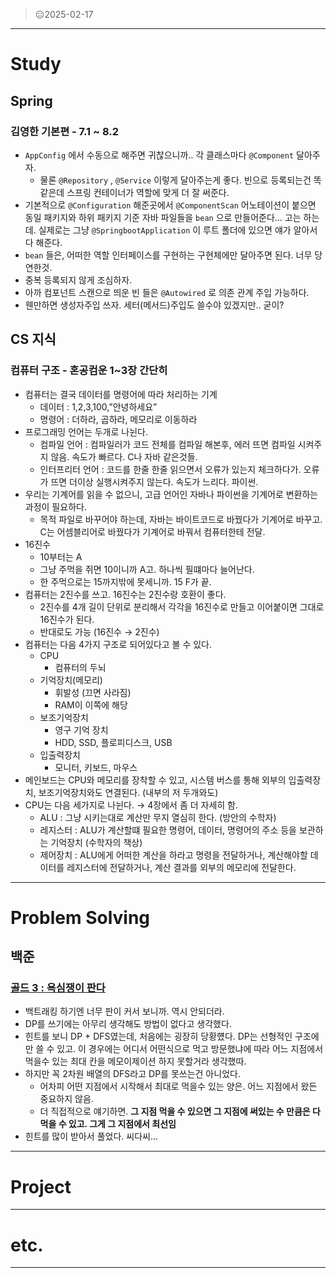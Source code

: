 > 😑2025-02-17
> 

---

# Study

## Spring

### 김영한 기본편 - 7.1 ~ 8.2

- `AppConfig` 에서 수동으로 해주면 귀찮으니까.. 각 클래스마다 `@Component` 달아주자.
    - 물론 `@Repository` , `@Service` 이렇게 달아주는게 좋다. 빈으로 등록되는건 똑같은데 스프링 컨테이너가 역할에 맞게 더 잘 써준다.
- 기본적으로 `@Configuration` 해준곳에서 `@ComponentScan` 어노테이션이 붙으면 동일 패키지와 하위 패키지 기준 자바 파일들을 `bean` 으로 만들어준다… 고는 하는데. 실제로는 그냥 `@SpringbootApplication` 이 루트 폴더에 있으면 얘가 알아서 다 해준다.
- `bean` 들은, 어떠한 역할 인터페이스를 구현하는 구현체에만 달아주면 된다. 너무 당연한것.
- 중복 등록되지 않게 조심하자.
- 아까 컴포넌트 스캔으로 띄운 빈 들은 `@Autowired` 로 의존 관계 주입 가능하다.
- 웬만하면 생성자주입 쓰자. 세터(메서드)주입도 쓸수야 있겠지만.. 굳이?

## CS 지식

### 컴퓨터 구조 - 혼공컴운 1~3장 간단히

- 컴퓨터는 결국 데이터를 명령어에 따라 처리하는 기계
    - 데이터 : 1,2,3,100,”안녕하세요”
    - 명령어 : 더하라, 곱하라, 메모리로 이동하라
- 프로그래밍 언어는 두개로 나뉜다.
    - 컴파일 언어 : 컴파일러가 코드 전체를 컴파일 해본후, 에러 뜨면 컴파일 시켜주지 않음. 속도가 빠르다. C나 자바 같은것들.
    - 인터프리터 언어 : 코드를 한줄 한줄 읽으면서 오류가 있는지 체크하다가. 오류가 뜨면 더이상 실행시켜주지 않는다. 속도가 느리다. 파이썬.
- 우리는 기계어를 읽을 수 없으니, 고급 언어인 자바나 파이썬을 기계어로 변환하는 과정이 필요하다.
    - 목적 파일로 바꾸어야 하는데, 자바는 바이트코드로 바꿨다가 기계어로 바꾸고. C는 어셈블리어로 바꿨다가 기계어로 바꿔서 컴퓨터한테 전달.
- 16진수
    - 10부터는 A
    - 그냥 주먹을 쥐면 10이니까 A고. 하나씩 필떄마다 늘어난다.
    - 한 주먹으로는 15까지밖에 못세니까. 15 F가 끝.
- 컴퓨터는 2진수를 쓰고. 16진수는 2진수랑 호환이 좋다.
    - 2진수를 4개 길이 단위로 분리해서 각각을 16진수로 만들고 이어붙이면 그대로 16진수가 된다.
    - 반대로도 가능 (16진수 → 2진수)
- 컴퓨터는 다음 4가지 구조로 되어있다고 볼 수 있다.
    - CPU
        - 컴퓨터의 두뇌
    - 기억장치(메모리)
        - 휘발성 (끄면 사라짐)
        - RAM이 이쪽에 해당
    - 보조기억장치
        - 영구 기억 장치
        - HDD, SSD, 플로피디스크, USB
    - 입출력장치
        - 모니터, 키보드, 마우스
- 메인보드는 CPU와 메모리를 장착할 수 있고, 시스템 버스를 통해 외부의 입출력장치, 보조기억장치와도 연결된다. (내부의 저 두개와도)
- CPU는 다음 세가지로 나뉜다. → 4장에서 좀 더 자세히 함.
    - ALU : 그냥 시키는대로 계산만 무지 열심히 한다. (방안의 수학자)
    - 레지스터 : ALU가 계산할떄 필요한 명령어, 데이터, 명령어의 주소 등을 보관하는 기억장치 (수학자의 책상)
    - 제어장치 : ALU에게 어떠한 계산을 하라고 명령을 전달하거나, 계산해야할 데이터를 레지스터에 전달하거나, 계산 결과를 외부의 메모리에 전달한다.

---

# Problem Solving

## 백준

### [골드 3 : 욕심쟁이 판다](https://www.acmicpc.net/problem/1937)

- 백트래킹 하기엔 너무 판이 커서 보니까. 역시 안되더라.
- DP를 쓰기에는 아무리 생각해도 방법이 없다고 생각했다.
- 힌트를 보니 DP + DFS였는데, 처음에는 굉장히 당황헀다. DP는 선형적인 구조에만 쓸 수 있고. 이 경우에는 어디서 어떤식으로 먹고 방문했냐에 따라 어느 지점에서 먹을수 있는 최대 칸을 메모이제이션 하지 못할거라 생각했따.
- 하지만 꼭 2차원 배열의 DFS라고 DP를 못쓰는건 아니었다.
    - 어차피 어떤 지점에서 시작해서 최대로 먹을수 있는 양은. 어느 지점에서 왔든 중요하지 않음.
    - 더 직접적으로 얘기하면. **그 지점 먹을 수 있으면 그 지점에 써있는 수 만큼은 다 먹을 수 있고. 그게 그 지점에서 최선임**
- 힌트를 많이 받아서 풀었다. 씨다씨…

---

# Project

---

# etc.

---

